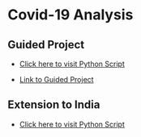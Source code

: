 # Covid-19 Analysis 

## Guided Project ##

* [Click here to visit Python Script](https://github.com/trisharjani/covid_19_analysis/blob/master/Exploring_and_Analysing_Covid_Data.ipynb)

* [Link to Guided Project](https://www.coursera.org/projects/covid19-data-analysis-using-python)

## Extension to India ## 

* [Click here to visit Python Script](https://github.com/trisharjani/covid_19_analysis/blob/master/Analysing%20Cases%20in%20India.ipynb)
